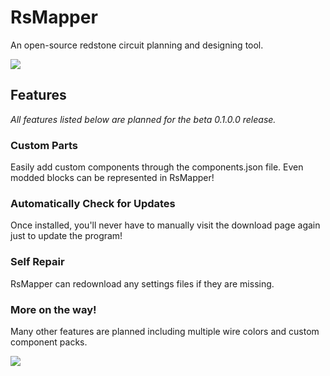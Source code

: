 # RsMapper
An open-source redstone circuit planning and designing tool.

![](https://user-images.githubusercontent.com/39837353/84084412-0e238f00-a9a9-11ea-94ac-8c0b68fc69f8.PNG)

## Features
_All features listed below are planned for the beta 0.1.0.0 release._

### Custom Parts
Easily add custom components through the components.json file. Even modded blocks can be represented in RsMapper!

### Automatically Check for Updates
Once installed, you'll never have to manually visit the download page again just to update the program!

### Self Repair
RsMapper can redownload any settings files if they are missing.

### More on the way!
Many other features are planned including multiple wire colors and custom component packs.

![](https://i.imgur.com/4ZdnxMI.png)
